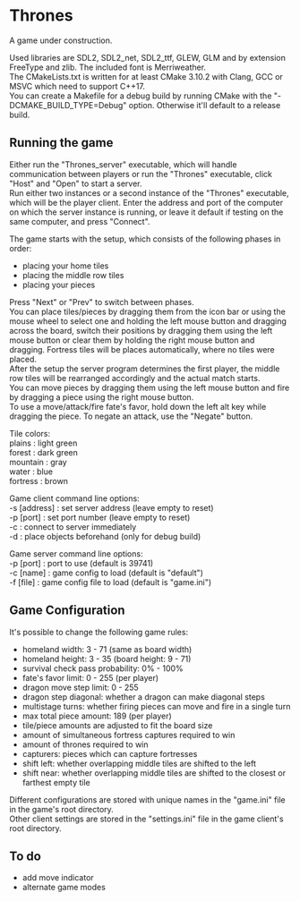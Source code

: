 # Thrones  
A game under construction.  

Used libraries are SDL2, SDL2_net, SDL2_ttf, GLEW, GLM and by extension FreeType and zlib. The included font is Merriweather.  
The CMakeLists.txt is written for at least CMake 3.10.2 with Clang, GCC or MSVC which need to support C++17.  
You can create a Makefile for a debug build by running CMake with the "-DCMAKE_BUILD_TYPE=Debug" option. Otherwise it'll default to a release build.  

## Running the game  
Either run the "Thrones_server" executable, which will handle communication between players or run the "Thrones" executable, click "Host" and "Open" to start a server.  
Run either two instances or a second instance of the "Thrones" executable, which will be the player client. Enter the address and port of the computer on which the server instance is running, or leave it default if testing on the same computer, and press "Connect".  

The game starts with the setup, which consists of the following phases in order:  
- placing your home tiles  
- placing the middle row tiles  
- placing your pieces  

Press "Next" or "Prev" to switch between phases.  
You can place tiles/pieces by dragging them from the icon bar or using the mouse wheel to select one and holding the left mouse button and dragging across the board, switch their positions by dragging them using the left mouse button or clear them by holding the right mouse button and dragging. Fortress tiles will be places automatically, where no tiles were placed.  
After the setup the server program determines the first player, the middle row tiles will be rearranged accordingly and the actual match starts.  
You can move pieces by dragging them using the left mouse button and fire by dragging a piece using the right mouse button.  
To use a move/attack/fire fate's favor, hold down the left alt key while dragging the piece. To negate an attack, use the "Negate" button.  

Tile colors:  
plains : light green  
forest : dark green  
mountain : gray  
water : blue  
fortress : brown  

Game client command line options:  
-s [address] : set server address (leave empty to reset)  
-p [port] : set port number (leave empty to reset)  
-c : connect to server immediately  
-d : place objects beforehand (only for debug build)  

Game server command line options:  
-p [port] : port to use (default is 39741)  
-c [name] : game config to load (default is "default")  
-f [file] : game config file to load (default is "game.ini")  

## Game Configuration  
It's possible to change the following game rules:  
- homeland width: 3 - 71 (same as board width)  
- homeland height: 3 - 35 (board height: 9 - 71)  
- survival check pass probability: 0% - 100%  
- fate's favor limit: 0 - 255 (per player)  
- dragon move step limit: 0 - 255  
- dragon step diagonal: whether a dragon can make diagonal steps  
- multistage turns: whether firing pieces can move and fire in a single turn  
- max total piece amount: 189 (per player)  
- tile/piece amounts are adjusted to fit the board size  
- amount of simultaneous fortress captures required to win  
- amount of thrones required to win  
- capturers: pieces which can capture fortresses  
- shift left: whether overlapping middle tiles are shifted to the left  
- shift near: whether overlapping middle tiles are shifted to the closest or farthest empty tile  

Different configurations are stored with unique names in the "game.ini" file in the game's root directory.  
Other client settings are stored in the "settings.ini" file in the game client's root directory.   

## To do  
- add move indicator  
- alternate game modes  

